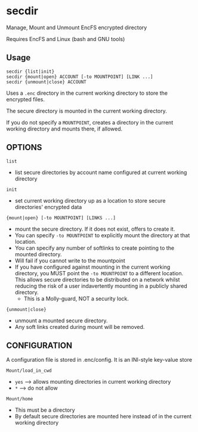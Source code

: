 secdir
===

Manage, Mount and Unmount EncFS encrypted directory

Requires EncFS and Linux (bash and GNU tools)

## Usage

	secdir {list|init}
	secdir {mount|open} ACCOUNT [-to MOUNTPOINT] [LINK ...]
	secdir {unmount|close} ACCOUNT

Uses a `.enc` directory in the current working directory to store the encrypted files.

The secure directory is mounted in the current working directory.

If you do not specify a `MOUNTPOINT`, creates a directory in the current working directory and mounts there, if allowed.


## OPTIONS

`list`

* list secure directories by account name configured at current working directory

`init`

* set current working directory up as a location to store secure directories' encrypted data

`{mount|open} [-to MOUNTPOINT] [LINKS ...]`

* mount the secure directory. If it does not exist, offers to create it.
* You can specify `-to MOUNTPOINT` to explicitly mount the directory at that location.
* You can specify any number of softlinks to create pointing to the mounted directory.
* Will fail if you cannot write to the mountpoint
* If you have configured against mounting in the current working directory, you MUST point the `-to MOUNTPOINT` to a different location. This allows secure directories to be distributed on a network whilst reducing the risk of a user indavertently mounting in a publicly shared directory.
	*  This is a Molly-guard, NOT a security lock.

`{unmount|close}`

* unmount a mounted secure directory.
* Any soft links created during mount will be removed.

## CONFIGURATION

A configuration file is stored in .enc/config. It is an INI-style key-value store

`Mount/load_in_cwd`

* `yes` --> allows mounting directories in current working directory
* `*` --> do not allow

`Mount/home`

* This must be a directory
* By default secure directories are mounted here instead of in the current working directory

